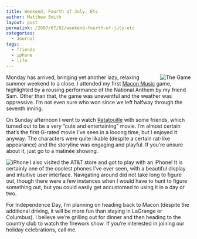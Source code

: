 ```yaml
---
title: Weekend, Fourth of July, Etc
author: Matthew Smith
layout: post
permalink: /2007/07/02/weekend-fourth-of-july-etc
categories:
  - Journal
tags:
  - friends
  - iphone
  - life
---
```

<a href="http://archive.digivation.net/2007/07/02/weekend-fourth-of-july-etc/the-game/" rel="attachment wp-att-264" title="The Game"><img src="http://archive.digivation.net/wp-content/uploads/2007/07/06-30-07_2009.thumbnail.jpg" alt="The Game" align="right" /></a>Monday has arrived, bringing yet another lazy, relaxing summer weekend to a close. I attended my first [Macon Music][1] game, highlighted by a rousing performance of the National Anthem by my friend Sam. Other than that, the game was uneventful and the weather was oppressive. I&#8217;m not even sure who won since we left halfway through the seventh inning.

On Sunday afternoon I went to watch [Ratatouille][2] with some friends, which turned out to be a very &#8220;cute and entertaining&#8221; movie. I&#8217;m almost certain that&#8217;s the first G-rated movie I&#8217;ve seen in a looong time, but I enjoyed it anyway. The characters were quite likable (despite a certain rat-like appearance) and the storyline was engaging and playful. If you&#8217;re unsure about it, just go to a matinée showing.

<a href="http://archive.digivation.net/2007/07/02/weekend-fourth-of-july-etc/iphone-2/" rel="attachment wp-att-265" title="iPhone"><img src="http://archive.digivation.net/wp-content/uploads/2007/07/07-01-07_1411.thumbnail.jpg" alt="iPhone" align="left" /></a>I also visited the AT&T store and got to play with an iPhone! It is certainly one of the coolest phones I&#8217;ve ever seen, with a beautiful display and intuitive user interface. Navigating around did not take long to figure out, though there were a few instances when I would have to hunt to figure something out, but you could easily get accustomed to using it in a day or two.

For Independence Day, I&#8217;m planning on heading back to Macon (despite the additional driving, it will be more fun than staying in LaGrange or Columbus). I believe we&#8217;re grilling out for dinner and then heading to the country club to watch the firework show. If you&#8217;re interested in joining our holiday celebrations, call me.

 [1]: http://www.maconbaseball.com
 [2]: http://www.disney.go.com/disneypictures/ratatouille/
